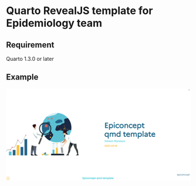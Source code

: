 # Quarto RevealJS template for Epidemiology team

## Requirement

Quarto 1.3.0 or later

## Example

![Screenshot of quarto theme for epidemio team](slide.png)


